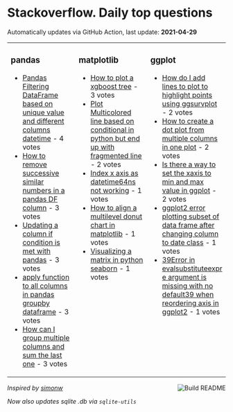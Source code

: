 # Stackoverflow. Daily top questions 

Automatically updates via GitHub Action, last update: **<!-- date starts -->2021-04-29<!-- date ends -->**


<table><tr><td valign="top" width="33%">

### pandas
<!-- pandas starts -->
* [Pandas  Filtering DataFrame based on unique value and different columns datetime](https://stackoverflow.com/questions/67313904/pandas-filtering-dataframe-based-on-unique-value-and-different-columns-datetim) - 4 votes
* [How to remove successive similar numbers in a pandas DF column](https://stackoverflow.com/questions/67315831/how-to-remove-successive-similar-numbers-in-a-pandas-df-column) - 3 votes
* [Updating a column if condition is met with pandas](https://stackoverflow.com/questions/67321585/updating-a-column-if-condition-is-met-with-pandas) - 3 votes
* [apply function to all columns in pandas groupby dataframe](https://stackoverflow.com/questions/67313816/apply-function-to-all-columns-in-pandas-groupby-dataframe) - 3 votes
* [How can I group multiple columns and sum the last one](https://stackoverflow.com/questions/67311140/how-can-i-group-multiple-columns-and-sum-the-last-one) - 3 votes
<!-- pandas ends -->
</td><td valign="top" width="34%">


### matplotlib
<!-- matplotlib starts -->
* [How to plot a xgboost tree](https://stackoverflow.com/questions/67323052/how-to-plot-a-xgboost-tree) - 3 votes
* [Plot Multicolored line based on conditional in python but end up with fragmented line](https://stackoverflow.com/questions/67319185/plot-multicolored-line-based-on-conditional-in-python-but-end-up-with-fragmented) - 2 votes
* [Index x axis as datetime64ns not working](https://stackoverflow.com/questions/67319653/index-x-axis-as-datetime64ns-not-working) - 1 votes
* [How to align a multilevel donut chart in matplotlib](https://stackoverflow.com/questions/67316468/how-to-align-a-multilevel-donut-chart-in-matplotlib) - 1 votes
* [Visualizing a matrix in python seaborn](https://stackoverflow.com/questions/67322256/visualizing-a-matrix-in-python-seaborn) - 1 votes
<!-- matplotlib ends -->
</td><td valign="top" width="34%">


### ggplot
<!-- ggplot2 starts -->
* [How do I add lines to plot to highlight points using ggsurvplot](https://stackoverflow.com/questions/67322041/how-do-i-add-lines-to-plot-to-highlight-points-using-ggsurvplot) - 2 votes
* [How to create a dot plot from multiple columns in one plot](https://stackoverflow.com/questions/67311595/how-to-create-a-dot-plot-from-multiple-columns-in-one-plot) - 2 votes
* [Is there a way to set the xaxis to min and max value in ggplot](https://stackoverflow.com/questions/67324526/is-there-a-way-to-set-the-x-axis-to-min-and-max-value-in-ggplot) - 2 votes
* [ggplot2  error plotting subset of data frame after changing column to date class](https://stackoverflow.com/questions/67321392/ggplot2-error-plotting-subset-of-data-frame-after-changing-column-to-date-clas) - 1 votes
* [39Error in evalsubstituteexpr e  argument is missing with no default39 when reordering axis in ggplot2](https://stackoverflow.com/questions/67310366/error-in-evalsubstituteexpr-e-argument-is-missing-with-no-default-when) - 1 votes
<!-- ggplot2 ends -->
</td></tr></table>

<a href="https://github.com/hp0404/hp0404/actions"><img src="https://github.com/hp0404/hp0404/workflows/Build%20README/badge.svg" align="right" alt="Build README"></a> <p>*Inspired by  [simonw](https://github.com/simonw/simonw)*</p> <p> *Now also updates sqlite .db via `sqlite-utils`* </p>
